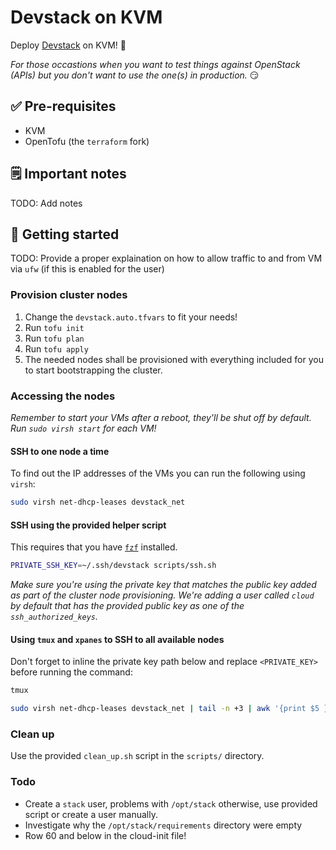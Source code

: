 # Devstack on KVM

Deploy [Devstack](https://docs.openstack.org/devstack/latest/) on KVM! 🚀

_For those occastions when you want to test things against OpenStack (APIs) but you don't want to use the one(s) in production._ 😏

## ✅ Pre-requisites

* KVM
* OpenTofu (the `terraform` fork)

## 🗒️ Important notes

TODO: Add notes

## 🏃 Getting started

TODO: Provide a proper explaination on how to allow traffic to and from VM via `ufw` (if this is enabled for the user)

### Provision cluster nodes

1. Change the `devstack.auto.tfvars` to fit your needs!
2. Run `tofu init`
3. Run `tofu plan`
4. Run `tofu apply`
5. The needed nodes shall be provisioned with everything included for you to start bootstrapping the cluster.

### Accessing the nodes

_Remember to start your VMs after a reboot, they'll be shut off by default. Run `sudo virsh start` for each VM!_

#### SSH to one node a time

To find out the IP addresses of the VMs you can run the following using `virsh`:

```bash
sudo virsh net-dhcp-leases devstack_net
```

#### SSH using the provided helper script

This requires that you have [`fzf`](https://github.com/junegunn/fzf) installed.

```bash
PRIVATE_SSH_KEY=~/.ssh/devstack scripts/ssh.sh
```

_Make sure you're using the private key that matches the public key added as part of the cluster node provisioning. We're adding a user called `cloud` by default that has the provided public key as one of the `ssh_authorized_keys`._

#### Using `tmux` and `xpanes` to SSH to all available nodes

Don't forget to inline the private key path below and replace `<PRIVATE_KEY>` before running the command:

```bash
tmux

sudo virsh net-dhcp-leases devstack_net | tail -n +3 | awk '{print $5 }' | cut -d"/" -f1 | xpanes -l ev -c 'ssh -l cloud -i <PRIVATE_KEY> {}'
```

### Clean up

Use the provided `clean_up.sh` script in the `scripts/` directory.

### Todo

* Create a `stack` user, problems with `/opt/stack` otherwise, use provided script or create a user manually.
* Investigate why the `/opt/stack/requirements` directory were empty
* Row 60 and below in the cloud-init file!
